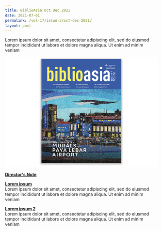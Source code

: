 ```yaml
---
title: BiblioAsia Oct Dec 2021
date: 2021-07-01
permalink: /vol-17/issue-3/oct-dec-2021/
layout: post
---
```

Lorem ipsum dolor sit amet, consectetur adipiscing elit, sed do eiusmod tempor incididunt ut labore et dolore magna aliqua. Ut enim ad minim veniam

<img src="/images/Vol-17-issue-2/cover.jpg">

<b>[Director's Note](/vol-17/issue-3/oct-dec-2021/dn)</b>

<b>[Lorem ipsum](/vol-17/issue-3/oct-dec-2021/lorem)</b><br>Lorem ipsum dolor sit amet, consectetur adipiscing elit, sed do eiusmod tempor incididunt ut labore et dolore magna aliqua. Ut enim ad minim veniam

<b> [Lorem ipsum 2](/vol-17/issue-3/oct-dec-2021/lorem2)</b><br>Lorem ipsum dolor sit amet, consectetur adipiscing elit, sed do eiusmod tempor incididunt ut labore et dolore magna aliqua. Ut enim ad minim veniam